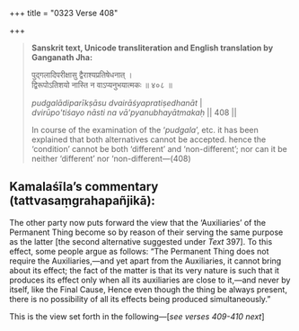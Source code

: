 +++
title = "0323 Verse 408"

+++
> **Sanskrit text, Unicode transliteration and English translation by Ganganath Jha:** 
>
> पुद्गलादिपरीक्षासु द्वैराश्यप्रतिषेधनात् ।  
> द्विरूपोऽतिशयो नास्ति न वाऽप्यनुभयात्मकः ॥ ४०८ ॥ 
>
> *pudgalādiparīkṣāsu dvairāśyapratiṣedhanāt* \|  
> *dvirūpo'tiśayo nāsti na vā'pyanubhayātmakaḥ* \|\| 408 \|\| 
>
> In course of the examination of the ‘*pudgala*’, etc. it has been explained that both alternatives cannot be accepted. hence the ‘condition’ cannot be both ‘different’ and ‘non-different’; nor can it be neither ‘different’ nor ‘non-different—(408)



## Kamalaśīla’s commentary (tattvasaṃgrahapañjikā):

The other party now puts forward the view that the ‘Auxiliaries’ of the Permanent Thing become so by reason of their serving the same purpose as the latter [the second alternative suggested under *Text* 397]. To this effect, some people argue as follows: “The Permanent Thing does not require the Auxiliaries,—and yet apart from the Auxiliaries, it cannot bring about its effect; the fact of the matter is that its very nature is such that it produces its effect only when all its auxiliaries are close to it,—and never by itself, like the Final Cause, Hence even though the thing be always present, there is no possibility of all its effects being produced simultaneously.”

This is the view set forth in the following—[*see verses 409-410 next*]


